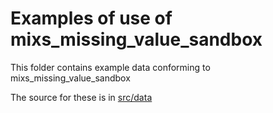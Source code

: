 # Examples of use of mixs_missing_value_sandbox

This folder contains example data conforming to mixs_missing_value_sandbox

The source for these is in [src/data](../src/data/examples)
